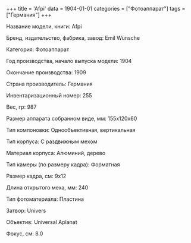 +++
title = 'Afpi'
data = 1904-01-01
categories = ["Фотоаппарат"]
tags = ["Германия"]
+++

Название модели, книги: Afpi

Бренд, издательство, фабрика, завод: Emil Wünsche

Категория: Фотоаппарат

Год производства, начало выпуска модели: 1904

Окончание производства: 1909

Страна производитель: Германия

Инвентаризационный номер: 255

Вес, гр: 987

Размер аппарата  собранном виде, мм: 155x120x60

Тип компоновки: Однообъективная, вертикальная

Тип корпуса: С раздвижным мехом

Материал корпуса: Алюминий, дерево

Тип камеры (по размеру кадра): Форматная

Размер кадра, см: 9х12

Длина открытого меха, мм: 240

Тип фотоматериала: Пластина

Затвор: Univers

Объектив: Universal Aplanat

Фокус, см: 8.0

